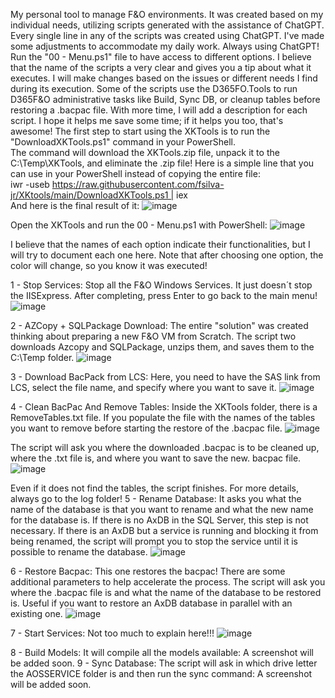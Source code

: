 My personal tool to manage F&O environments. It was created based on my individual needs, utilizing scripts generated with the assistance of ChatGPT. Every single line in any of the scripts was created using ChatGPT. I've made some adjustments to accommodate my daily work. Always using ChatGPT! Run the "00 - Menu.ps1" file to have access to different options. I believe that the name of the scripts a very clear and gives you a tip about what it executes. I will make changes based on the issues or different needs I find during its execution. Some of the scripts use the D365FO.Tools to run D365F&O administrative tasks like Build, Sync DB, or cleanup tables before restoring a .bacpac file. With more time, I will add a description for each script. I hope it helps me save some time; if it helps you too, that's awesome!
The first step to start using the XKTools is to run the "DownloadXKTools.ps1" command in your PowerShell.<br/>
The command will download the XKTools.zip file, unpack it to the C:\Temp\XKTools, and eliminate the .zip file! Here is a simple line that you can use in your PowerShell instead of copying the entire file:<br/>
iwr -useb https://raw.githubusercontent.com/fsilva-jr/XKtools/main/DownloadXKTools.ps1 | iex<br/>
And here is the final result of it:
![image](https://github.com/user-attachments/assets/5d06cfd2-6235-438d-b81a-fadbdcd8c881)

Open the XKTools and run the 00 - Menu.ps1 with PowerShell:
![image](https://github.com/user-attachments/assets/e0b85ef3-22ed-4348-a131-a948f539071a)


I believe that the names of each option indicate their functionalities, but I will try to document each one here. Note that after choosing one option, the color will change, so you know it was executed!

1 - Stop Services:
Stop all the F&O Windows Services. It just doesn´t stop the IISExpress. After completing, press Enter to go back to the main menu!
![image](https://github.com/user-attachments/assets/d4732740-7fa5-4723-9731-da9816bf6e74)


2 - AZCopy + SQLPackage Download:
The entire "solution" was created thinking about preparing a new F&O VM from Scratch. The script two downloads Azcopy and SQLPackage, unzips them, and saves them to the C:\Temp folder.
![image](https://github.com/user-attachments/assets/01e386eb-e831-43ed-9d9c-2518d49307fa)


3 - Download BacPack from LCS:
Here, you need to have the SAS link from LCS, select the file name, and specify where you want to save it.
![image](https://github.com/user-attachments/assets/69e62b87-7186-414a-8dc0-c0353024e11d)


4 - Clean BacPac And Remove Tables:
Inside the XKTools folder, there is a RemoveTables.txt file. If you populate the file with the names of the tables you want to remove before starting the restore of the .bacpac file.
![image](https://github.com/user-attachments/assets/b0380c07-b582-45c2-9e13-177b678f6cb5)

The script will ask you where the downloaded .bacpac is to be cleaned up, where the .txt file is, and where you want to save the new. bacpac file.
![image](https://github.com/user-attachments/assets/a7493d29-4059-4d7e-9768-45aa473abcf6)


Even if it does not find the tables, the script finishes. For more details, always go to the log folder!
5 - Rename Database:
It asks you what the name of the database is that you want to rename and what the new name for the database is. If there is no AxDB in the SQL Server, this step is not necessary. If there is an AxDB but a service is running and blocking it from being renamed, the script will prompt you to stop the service until it is possible to rename the database.
![image](https://github.com/user-attachments/assets/81e09e41-261c-4c35-a1ce-31b6e1809195)

6 - Restore Bacpac:
This one restores the bacpac! There are some additional parameters to help accelerate the process. The script will ask you where the .bacpac file is and what the name of the database to be restored is. Useful if you want to restore an AxDB database in parallel with an existing one.
![image](https://github.com/user-attachments/assets/577f6e9c-b179-4880-8334-d6ff02c1d98b)

7 - Start Services:
Not too much to explain here!!!
![image](https://github.com/user-attachments/assets/4ac741dc-d58e-4b1a-a394-dafa24d2e682)

8 - Build Models:
It will compile all the models available:
A screenshot will be added soon.
9 - Sync Database:
The script will ask in which drive letter the AOSSERVICE folder is and then run the sync command:
A screenshot will be added soon.
